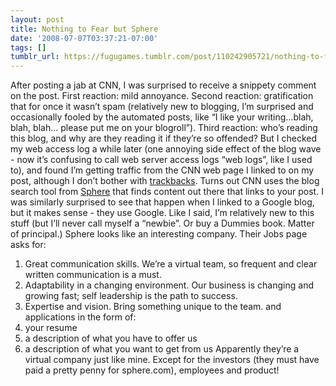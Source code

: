 ```yaml
---
layout: post
title: Nothing to Fear but Sphere
date: '2008-07-07T03:37:21-07:00'
tags: []
tumblr_url: https://fugugames.tumblr.com/post/110242905721/nothing-to-fear-but-sphere
---
```

After posting a jab at CNN, I was surprised to receive a snippety comment on the post. First reaction: mild annoyance. Second reaction: gratification that for once it wasn’t spam (relatively new to blogging, I’m surprised and occasionally fooled by the automated posts, like “I like your writing…blah, blah, blah… please put me on your blogroll”). Third reaction: who’s reading this blog, and why are they reading it if they’re so offended? But I checked my web access log a while later (one annoying side effect of the blog wave - now it’s confusing to call web server access logs “web logs”, like I used to), and found I’m getting traffic from the CNN web page I linked to on my post, although I don’t bother with [trackbacks](http://en.wikipedia.org/wiki/Trackback). Turns out CNN uses the blog search tool from [Sphere](http://www.sphere.com/) that finds content out there that links to your post. I was similarly surprised to see that happen when I linked to a Google blog, but it makes sense - they use Google. Like I said, I’m relatively new to this stuff (but I’ll never call myself a “newbie”. Or buy a Dummies book. Matter of principal.) Sphere looks like an interesting company. Their Jobs page asks for:

1. Great communication skills. We’re a virtual team, so frequent and clear written communication is a must.
2. Adaptability in a changing environment. Our business is changing and growing fast; self leadership is the path to success.
3. Expertise and vision. Bring something unique to the team.
and applications in the form of:
1. your resume
2. a description of what you have to offer us
3. a description of what you want to get from us
Apparently they’re a virtual company just like mine. Except for the investors (they must have paid a pretty penny for sphere.com), employees and product!
